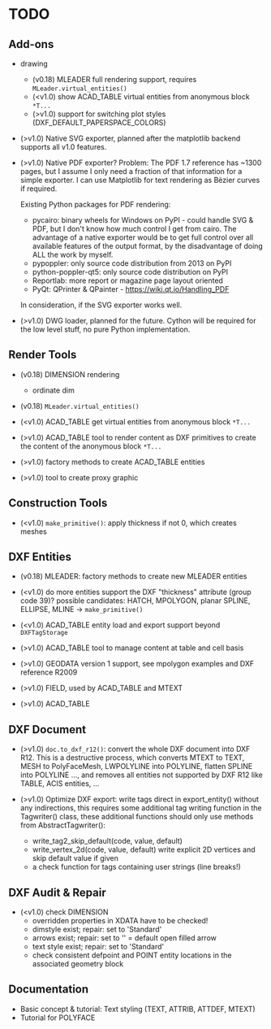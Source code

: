 TODO
====
 
Add-ons
-------

- drawing
  - (v0.18) MLEADER full rendering support, requires `MLeader.virtual_entities()`
  - (<v1.0) show ACAD_TABLE virtual entities from anonymous block `*T...`
  - (>v1.0) support for switching plot styles (DXF_DEFAULT_PAPERSPACE_COLORS)
  
- (>v1.0) Native SVG exporter, planned after the matplotlib backend supports 
  all v1.0 features. 

- (>v1.0) Native PDF exporter? Problem: The PDF 1.7 reference has ~1300 pages, 
  but I assume I only need a fraction of that information for a simple exporter. 
  I can use Matplotlib for text rendering as Bèzier curves if required.  
  
  Existing Python packages for PDF rendering: 
  - pycairo: binary wheels for Windows on PyPI - could handle SVG & PDF, but I 
    don't know how much control I get from cairo. The advantage of a native 
    exporter would be to get full control over all available features of the 
    output format, by the disadvantage of doing ALL the work by myself.
  - pypoppler: only source code distribution from 2013 on PyPI
  - python-poppler-qt5: only source code distribution on PyPI
  - Reportlab: more report or magazine page layout oriented
  - PyQt: QPrinter & QPainter - https://wiki.qt.io/Handling_PDF
  
  In consideration, if the SVG exporter works well.
    
- (>v1.0) DWG loader, planned for the future. Cython will be required for the 
  low level stuff, no pure Python implementation.

Render Tools
------------

- (v0.18) DIMENSION rendering
  - ordinate dim

- (v0.18) `MLeader.virtual_entities()`
- (<v1.0) ACAD_TABLE get virtual entities from anonymous block `*T...`

- (>v1.0) ACAD_TABLE tool to render content as DXF primitives to create the 
  content of the anonymous block `*T...`
- (>v1.0) factory methods to create ACAD_TABLE entities
- (>v1.0) tool to create proxy graphic 

Construction Tools
------------------

- (<v1.0) `make_primitive()`: apply thickness if not 0, which creates meshes 

DXF Entities
------------

- (v0.18) MLEADER: factory methods to create new MLEADER entities
- (<v1.0) do more entities support the DXF "thickness" attribute (group code 39)?
  possible candidates: HATCH, MPOLYGON, planar SPLINE, ELLIPSE, MLINE 
  -> `make_primitive()` 
- (<v1.0) ACAD_TABLE entity load and export support beyond `DXFTagStorage`

- (>v1.0) ACAD_TABLE tool to manage content at table and cell basis
- (>v1.0) GEODATA version 1 support, see mpolygon examples and DXF reference R2009
- (>v1.0) FIELD, used by ACAD_TABLE and MTEXT
- (>v1.0) ACAD_TABLE

DXF Document
------------

- (>v1.0) `doc.to_dxf_r12()`: convert the whole DXF document into DXF R12. 
  This is a destructive process, which converts MTEXT to TEXT, 
  MESH to PolyFaceMesh, LWPOLYLINE into POLYLINE, flatten SPLINE into 
  POLYLINE ..., and removes all entities not supported by DXF R12 
  like TABLE, ACIS entities, ...
  
- (>v1.0) Optimize DXF export: write tags direct in export_entity() 
  without any indirections, this requires some additional tag writing 
  function in the Tagwriter() class, these additional functions should only use 
  methods from AbstractTagwriter():
  - write_tag2_skip_default(code, value, default)
  - write_vertex_2d(code, value, default) write explicit 2D vertices and 
    skip default value if given
  - a check function for tags containing user strings (line breaks!)
  
DXF Audit & Repair
------------------

- (<v1.0) check DIMENSION
  - overridden properties in XDATA have to be checked!
  - dimstyle exist; repair: set to 'Standard'
  - arrows exist; repair: set to '' = default open filled arrow
  - text style exist; repair: set to 'Standard'
  - check consistent defpoint and POINT entity locations in the associated 
    geometry block 

Documentation
-------------

- Basic concept & tutorial: Text styling (TEXT, ATTRIB, ATTDEF, MTEXT)
- Tutorial for POLYFACE
